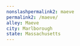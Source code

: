 ```yaml
---
﻿nonslashpermalink2: maeve
permalink2: /maeve/
alley: Maeve
city: Marlborough
state: Massachusetts
---
```

